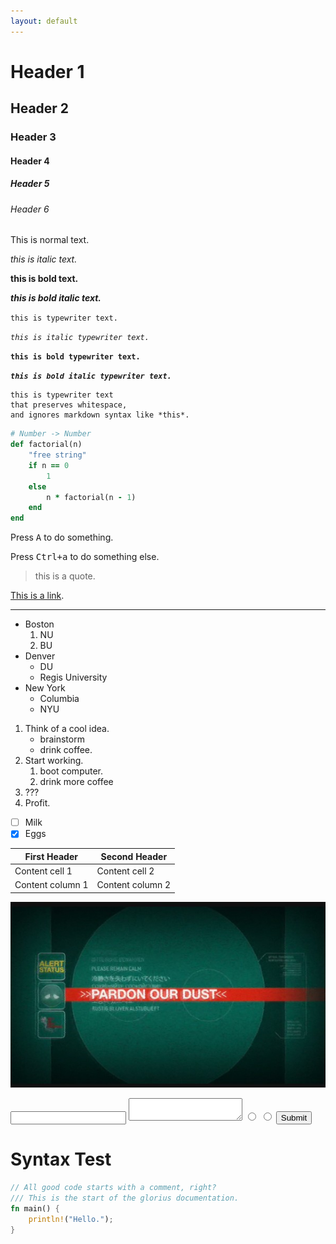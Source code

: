 ```yaml
---
layout: default
---
```


<script>
  function addCss(fileName) {

    var head = document.head;
    var link = document.createElement("link");

    link.type = "text/css";
    link.rel = "stylesheet";
    link.href = fileName;

    head.appendChild(link);
  }

  if (window.location.pathname.match("/MTk3ODkK")) {
    addCss('/css/MTk3ODkK.css');
  }
</script>

# Header 1
## Header 2
### Header 3
#### Header 4
##### Header 5
###### Header 6

This is normal text.

*this is italic text.*

**this is bold text.**

***this is bold italic text.***

`this is typewriter text.`

*`this is italic typewriter text.`*

**`this is bold typewriter text.`**

***`this is bold italic typewriter text.`***

    this is typewriter text
    that preserves whitespace,
    and ignores markdown syntax like *this*.

```ruby
# Number -> Number
def factorial(n)
    "free string"
    if n == 0
        1
    else
        n * factorial(n - 1)
    end
end
```

Press <kbd>A</kbd> to do something.

Press <kbd>Ctrl+a</kbd> to do something else.

> this is a quote.

[This is a link](#).

---

- Boston
    1. NU
    2. BU
- Denver
    - DU
    - Regis University
- New York
    - Columbia
    - NYU

1. Think of a cool idea.
    * brainstorm
    * drink coffee.
2. Start working.
    1. boot computer.
    2. drink more coffee
3. ???
4. Profit.

- [ ] Milk
- [x] Eggs

First Header | Second Header
------------ | -------------
Content cell 1 | Content cell 2
Content column 1 | Content column 2

![](img/dust.jpg)

<form>
    <input type="text" />
    <textarea></textarea>
    <input type="radio" />
    <input type="radio" />
    <input type="submit" />
</form>

# Syntax Test

```rust
// All good code starts with a comment, right?
/// This is the start of the glorius documentation.
fn main() {
    println!("Hello.");
}
```
